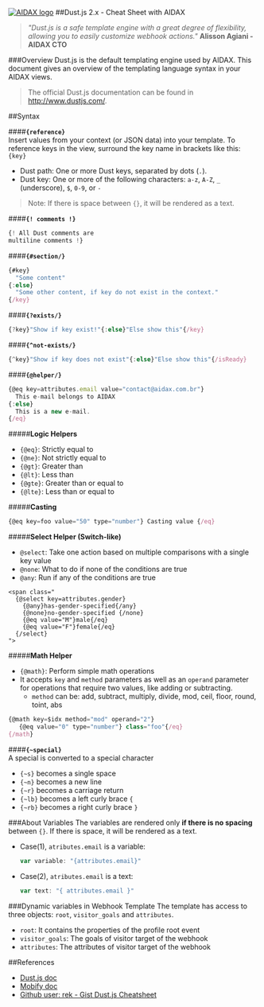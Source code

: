 [![AIDAX logo](https://raw.githubusercontent.com/astfarias/aidax/master/files/logo/logo2-less.png)](http://aidaxbi.com/)
##Dust.js 2.x - Cheat Sheet with AIDAX
>*"Dust.js is a safe template engine with a great degree of flexibility, allowing you to easily customize webhook actions."*
>**Alisson Agiani - AIDAX CTO**

###Overview
Dust.js is the default templating engine used by AIDAX. This document gives an overview of the templating language syntax in your AIDAX views.

> The official Dust.js documentation can be found in http://www.dustjs.com/.

##Syntax  

####**`{reference}`**   
Insert values from your context (or JSON data) into your template.
To reference keys in the view, surround the key name in brackets like this: `{key}`  

 - Dust path: One or more Dust keys, separated by dots (`.`).
 - Dust key: One or more of the following characters: `a-z`, `A-Z`, `_` (underscore), `$`, `0-9`, or `-`
>Note: If there is space between `{}`, it will be rendered as a text.  

####**`{! comments !}`**  

```javascript
{! All Dust comments are
multiline comments !}
```  

####**`{#section/}`**  

```javascript
{#key}
  "Some content"
{:else}
  "Some other content, if key do not exist in the context."
{/key}
```  

####**`{?exists/}`**  

```javascript
{?key}"Show if key exist!"{:else}"Else show this"{/key}
```

####**`{^not-exists/}`**  

```javascript
{^key}"Show if key does not exist"{:else}"Else show this"{/isReady}
```

####**`{@helper/}`**   

```javascript
{@eq key=attributes.email value="contact@aidax.com.br"}
  This e-mail belongs to AIDAX
{:else}
  This is a new e-mail.
{/eq}

```

#####**Logic Helpers**   

 - `{@eq}`: Strictly equal to
 - `{@ne}`: Not strictly equal to
 - `{@gt}`: Greater than
 - `{@lt}`: Less than
 - `{@gte}`: Greater than or equal to
 - `{@lte}`: Less than or equal to

#####**Casting**
```javascript
{@eq key=foo value="50" type="number"} Casting value {/eq}
```
#####**Select Helper (Switch-like)**  

- `@select`: Take one action based on multiple comparisons with a single key value
- `@none`:  What to do if none of the conditions are true
- `@any`: Run if any of the conditions are true

```
<span class="
  {@select key=attributes.gender}
    {@any}has-gender-specified{/any}
    {@none}no-gender-specified {/none}
    {@eq value="M"}male{/eq}
    {@eq value="F"}female{/eq}
  {/select}
">
```
#####**Math Helper**  

- `{@math}`: Perform simple math operations
-  It accepts `key` and `method` parameters as well as an `operand` parameter for operations that require two values, like adding or subtracting.
	- `method` can be: add, subtract, multiply, divide, mod, ceil, floor, round, toint, abs  

```javascript
{@math key=$idx method="mod" operand="2"}
   {@eq value="0" type="number"} class="foo"{/eq}
{/math}
```
####**`{~special}`**  
A special is converted to a special character  

 - `{~s}` becomes a single space
 - `{~n}` becomes a new line
 - `{~r}` becomes a carriage return
 - `{~lb}` becomes a left curly brace `{`
 - `{~rb}` becomes a right curly brace `}`


###About Variables
The variables are rendered only **if there is no spacing** between `{}`. If there is space, it will be rendered as a text.  

 - Case(1), `atributes.email` is a variable:

	```javascript
    var variable: "{attributes.email}"	
	```
	
 - Case(2), `atributes.email` is a text:  
 
	```javascript
	var text: "{ attributes.email }"  
	```  
	  	
###Dynamic variables in Webhook Template
The template has access to three objects: `root`, `visitor_goals` and `attributes`.

 * `root`: It contains the properties of the profile root event    
 * `visitor_goals`: The goals of visitor target of the webhook   
 * `attributes`: The attributes of visitor target of the webhook    

##References

* [Dust.js doc](http://www.dustjs.com/docs/)
* [Mobify doc](http://adaptivejs.mobify.com/v2.0/docs/)
* [Github user: rek - Gist Dust.js Cheatsheet ](https://gist.github.com/rek/f18a7e38b8e4e3686584)
